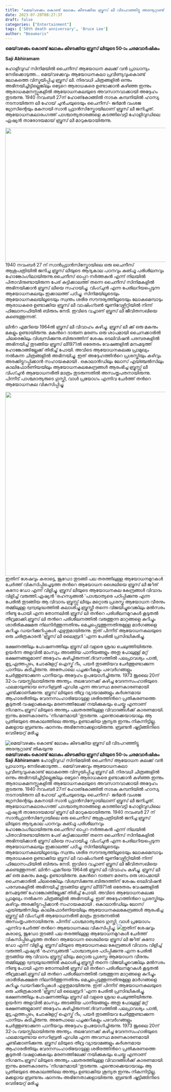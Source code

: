 ```yaml
---
title: "മെയ്‌വഴക്കം കൊണ്ട് ലോകം കീഴടക്കിയ ബ്രൂസ് ലീ വിടപറഞ്ഞിട്ടു അരനൂറ്റാണ്ട് തികയുന്നു"
date: 2023-07-20T08:27:37
draft: false
categories: ["Entertainment"]
tags: ['50th death anniversary', 'Bruce Lee']
author: "Beaumaris"
---
```


<strong>മെയ്‌വഴക്കം കൊണ്ട് ലോകം കീഴടക്കിയ ബ്രൂസ് ലീയുടെ 50-ാം ചരമവാർഷികം</strong>

<strong>Saji Abhiramam </strong>

ഹോളീവുഡ് സിനിമയില്‍ ചൈനീസ് ആയോധന കലക്ക് വന്‍ പ്രാധാന്യം നേടിക്കൊടുത്ത... മെയ്‌വഴക്കവും ആയോധനകലാ പ്രവീണ്യവുംകൊണ്ട്‌ ലോകത്തെ വിസ്മയിപ്പിച്ച ബ്രൂസ്‌ ലീ. നിരവധി ചിത്രങ്ങളില്‍ ഒന്നും അഭിനയിച്ചിട്ടില്ലെങ്കിലും ഒട്ടേറെ ആരാധകരെ ഉണ്ടാക്കാന്‍ കഴിഞ്ഞ ഇന്നും ആരാധകമനസ്സുകളില്‍ ആയോധനകലയുടെ അവസാനവാക്കായി അദ്ദേഹം തുടരുന്നു. 1940 നവം‌ബർ‍ 27ന് ഹോങ്‌കോങ്ങിൽ നാടക കമ്പനിയിൽ ഹാസ്യ നടനായിരുന്ന ലീ ഹോയ്‌ ചുൻചയുടെയും ചൈനീസ്‌- ജർമൻ വംശജ ഗ്രേസിന്റെയും മകനായി സാൻ ഫ്രാൻസിസ്കോയിലാണ്‌ ബ്രൂസ്‌ ലീ ജനിച്ചത്‌. ആയോധനകലാരം​ഗത്ത് പാശ്ചാത്യതാരങ്ങളെ കടത്തിവെട്ടി ഹോളിവുഡിലെ ഏഷ്യന്‍ താരോദയമായ് ബ്രൂസ്‌ ലീ മാറുകയായിരുന്നു.

<a href="https://cdn.boolokam.com/articles/2023/07/cxcxc.jpeg"><img class="alignnone size-full wp-image-403698" src="https://cdn.boolokam.com/articles/2023/07/cxcxc.jpeg" alt="" width="800" height="420" /></a>1940 നവംബര്‍ 27 ന് സാന്‍ഫ്രാന്‍സിസ്കോയിലെ ഒരു ചൈനീസ് ആശുപത്രിയില്‍ ജനിച്ച ബ്രൂസ് ലീയുടെ ആദ്യകാല പഠനവും കുങ്ഫൂ പരിശീലനവും ഹോങ്കോംഗിലായിരുന്നു.ചൈനീസ് ഓപ്പറ നര്‍ത്തകന്‍ എന്ന് നിലയില്‍ പിതാവിനുണ്ടായിരുന്ന പേര് കുട്ടിക്കാലത്ത് തന്നെ ചൈനീസ് സിനിമകളില്‍ അഭിനയിക്കാന്‍ ബ്രൂസ് ലീയെ സഹായിച്ചു. വിംഗ്ചുന്‍ എന്ന പേരിലറിയപ്പെടുന്ന ആയോധനകലയും ഇക്കാലത്ത് പഠിച്ചു. സിനിമയിലൂടെയും ആയോധനകലയിലൂടെയും സ്വന്തം ശരീര സൗന്ദര്യത്തിലൂടെയും ലോകമെമ്പാടും ആരാധകരെ ഉണ്ടാക്കിയ ബ്രൂസ് ലീ വാഷിംഗ്ടണ്‍ യൂണിവേഴ്സിറ്റിയില്‍ നിന്ന് ഫിലോസഫിയില്‍ ബിരുദം നേടി. ഇവിടെ വച്ചാണ് ബ്രൂസ് ലീ ജീവിതസഖിയെ കണ്ടെത്തുന്നത്.

ലിന്‍റ എമറിയെ 1964ല്‍ ബ്രൂസ് ലീ വിവാഹം കഴിച്ചു. ബ്രൂസ് ലീ ക്ക് ഒരു മകനും മകളും ഉണ്ടായിരുന്നു. മകന്‍റെ ദാരുണ മരണം ഒരു ശാപമായി ചൈനക്കാരില്‍ ചിലരെങ്കിലും വിശ്വസിക്കുന്നു.ബിരുദത്തിന് ശേഷം ടെലിവിഷന്‍ പരമ്പരകളില്‍ അഭിനയിച്ച് തുടങ്ങിയ ബ്രൂസ് ലീ1971ല്‍ ഒരേതരം വേഷങ്ങളില്‍ മനംമടുത്ത് ഹോങ്കോങ്ങില്ലേക്ക് തിരിച്ച് പോയി. അവിടെ ആയോധനകലക്കു പ്രാമുഖ്യം നല്‍കുന്ന ചിത്രങ്ങളില്‍ അഭിനയിച്ചു. ഇത് അദ്ദേഹത്തിന്‍റെ പ്രശസ്തിയും കഴിവും അരക്കിട്ടുറപ്പിക്കാന്‍ സഹായകമായി . ഒകാലാന്‍ഡിലും ലോസ് എയ്ഞ്ചല്‍സിലും കാലിഫോര്‍ണിയയിലും ആയോധനകലകേന്ദ്രങ്ങള്‍ ആരംഭിച്ച ബ്രൂസ്സ് ലീ വിംഗ്ചുന്‍ ആയോധനരീതി മാത്രം തുടരുന്നതില്‍ അസംതൃപതനായിരുന്നു. പിന്നീട് പാശ്ഛാത്യരുടെ ഗുസ്തി, വാള്‍ പ്രയോഗം എന്നിവ ചേര്‍ത്ത് തന്‍റെ ആയോധനകല വികസിപ്പിച്ചു.

<a href="https://cdn.boolokam.com/articles/2023/07/cccx.jpeg"><img class="alignnone size-large wp-image-403699" src="https://cdn.boolokam.com/articles/2023/07/cccx-1024x576.jpeg" alt="" width="1024" height="576" /></a>ഇതിന് ശേഷവും കരാട്ടെ, ജൂഡോ തുടങ്ങി പല തരത്തിലുള്ള ആയോധനമുറകള്‍ ചേര്‍ത്ത് വികസിപ്പിച്ചെടുത്ത തന്‍റെ ആയോധന ശൈലിയെ ബ്രൂസ് ലീ ജ-ീത് കുനോ ഡോ എന്ന് വിളിച്ചു.
ബ്രൂസ് ലീയുടെ ആയോധനകല കേന്ദ്രങ്ങള്‍ വിവാദം വിളിച്ച് വരുത്തി.ഏഷ്യന്‍ 'രഹസ്യങ്ങല്‍ 'പാശ്ചാത്യരെ പഠിപ്പിക്കുന്നു എന്ന പേരില്‍ തുടങ്ങിയ ആ വിവാദം ബ്രൂസ്സ് ലീയും മറ്റൊരു പ്രശസ്ത ആയോധന വീരനും തമ്മിലുള്ള ദ്വന്ദ്വയുദ്ധത്തില്‍ കലാശിച്ചു.ബ്രൂസ്ലീ തന്നെ വിജയിച്ചുവെങ്കിലും മല്‍സരം നീണ്ടു പോയി എന്ന തോന്നലില്‍ ബ്രൂസ് ലി തന്‍റെ പരിശീലനമുറകള്‍ കൂടുതല്‍ തീവ്രമാക്കി.ബ്രൂസ് ലി തന്‍റെ പരിശീലനത്തില്‍ വരുത്തുന്ന മാറ്റങ്ങളെ കുറിച്ചും ശാരീരികക്ഷമത നിലനിര്‍ത്തുന്നതിനും മെച്ചപ്പെടുത്തുന്നതിനുമുള്ള മാര്‍ഗങ്ങളെ കുറിച്ചും ഡയറിക്കുറിപ്പുകള്‍ എഴുതുമായിരുന്നു. ഇത് പിന്നീട് ആയോധനകലയുടെ ഒരു ചരിത്രകാരന്‍ 'ബ്രൂസ് ലീ ലൈബ്രറി 'എന്ന പേരില്‍ പ്രസിദ്ധീകരിച്ചു.

ഭക്ഷണത്തിലും പോഷണത്തിലും ബ്രൂസ് ലി വളരെ ശ്രദ്ധ ചെലുത്തിയിരുന്നു. ഉയര്‍ന്ന അളവില്‍ മാംസ്യം അടങ്ങിയ പാനീയങ്ങളും അതു പോലുള്ള് മറ്റ് ഭക്ഷണങ്ങളുമാണ് അദ്ദേഹം കഴിച്ചിരുന്നത്.ദിവസത്തില്‍ പലപ്രാവശ്യം പാല്‍, മുട്ട,ഏത്തപ്പഴം, ചോക്ളേറ്റ് ഐസ്ക് റീം, പയര്‍ തുടങ്ങിയവ ചേര്‍ത്തുണ്ടാക്കുന്ന പാനീയം കുടിച്ചിരുന്നു. അത്പോലെ പച്ചക്കറികളും പഴവര്‍ഗങ്ങളും ചേര്‍ത്തുണ്ടാക്കുന്ന പാനീയവും അദ്ദേഹം ഉപയോഗിച്ചിരുന്നു. 1973 ജൂലൈ 20ന്‌ 32-ാം വയസ്സിലായിരുന്നു അന്ത്യം. തലവേദനക്ക് കഴിച്ച വേദനസംഹാരിയുടെ ഫലമായുണ്ടായ സെറിബ്രല്‍ എഡിമ എന്ന അവസ്ഥ മരണകാരണമായി ചൂണ്ടിക്കാണിക്കുന്നു. ബ്രൂസ് ലിയുടെ തീവ്ര വ്യായാമങ്ങളും കര്‍ശനമായ ആഹാരരീതിയും വേദനസംഹാരിയോടുള്ള ശരീരത്തിന്‍റെ പ്രതികരണത്തെ കൂടുതല്‍ വഷളാക്കുകയും മരണത്തിലേക്ക് നയിക്കുകയും ചെയ്തു എന്നാണ് നിഗമനം.ബ്രൂസ് ലിയുടെ അന്ത്യം പലതരത്തിലുള്ള വിവാദങ്ങള്‍ക്ക് കാരണമായി. ഇന്നും മരണകാരണം 'നിഗമനമായി 'തുടരുന്നു. എന്തൊക്കെയായാലും ആ പ്രതിഭയുടെ അകാലത്തിലെ അന്ത്യം ഉണ്ടാക്കിയ ശൂന്യത ഇന്നും നികന്നിട്ടില്ല. മക്കളായ ബ്രണ്ടനും ഷാനനും അഭിനേതാക്കളായിരുന്നു. ബ്രണ്ടൻ ഷൂട്ടിങ്ങിനിടെ വെടിയേറ്റ്‌ മരിച്ചു.


![മെയ്‌വഴക്കം കൊണ്ട് ലോകം കീഴടക്കിയ ബ്രൂസ് ലീ വിടപറഞ്ഞിട്ടു അരനൂറ്റാണ്ട് തികയുന്നു](https://cdn.boolokam.com/articles/2023/07/cxcxc.jpeg)**മെയ്‌വഴക്കം കൊണ്ട് ലോകം കീഴടക്കിയ ബ്രൂസ് ലീയുടെ 50-ാം ചരമവാർഷികം** **Saji Abhiramam** ഹോളീവുഡ് സിനിമയില്‍ ചൈനീസ് ആയോധന കലക്ക് വന്‍ പ്രാധാന്യം നേടിക്കൊടുത്ത... മെയ്‌വഴക്കവും ആയോധനകലാ പ്രവീണ്യവുംകൊണ്ട്‌ ലോകത്തെ വിസ്മയിപ്പിച്ച ബ്രൂസ്‌ ലീ. നിരവധി ചിത്രങ്ങളില്‍ ഒന്നും അഭിനയിച്ചിട്ടില്ലെങ്കിലും ഒട്ടേറെ ആരാധകരെ ഉണ്ടാക്കാന്‍ കഴിഞ്ഞ ഇന്നും ആരാധകമനസ്സുകളില്‍ ആയോധനകലയുടെ അവസാനവാക്കായി അദ്ദേഹം തുടരുന്നു. 1940 നവം‌ബർ‍ 27ന് ഹോങ്‌കോങ്ങിൽ നാടക കമ്പനിയിൽ ഹാസ്യ നടനായിരുന്ന ലീ ഹോയ്‌ ചുൻചയുടെയും ചൈനീസ്‌- ജർമൻ വംശജ ഗ്രേസിന്റെയും മകനായി സാൻ ഫ്രാൻസിസ്കോയിലാണ്‌ ബ്രൂസ്‌ ലീ ജനിച്ചത്‌. ആയോധനകലാരം​ഗത്ത് പാശ്ചാത്യതാരങ്ങളെ കടത്തിവെട്ടി ഹോളിവുഡിലെ ഏഷ്യന്‍ താരോദയമായ് ബ്രൂസ്‌ ലീ മാറുകയായിരുന്നു. [](https://cdn.boolokam.com/articles/2023/07/cxcxc.jpeg)1940 നവംബര്‍ 27 ന് സാന്‍ഫ്രാന്‍സിസ്കോയിലെ ഒരു ചൈനീസ് ആശുപത്രിയില്‍ ജനിച്ച ബ്രൂസ് ലീയുടെ ആദ്യകാല പഠനവും കുങ്ഫൂ പരിശീലനവും ഹോങ്കോംഗിലായിരുന്നു.ചൈനീസ് ഓപ്പറ നര്‍ത്തകന്‍ എന്ന് നിലയില്‍ പിതാവിനുണ്ടായിരുന്ന പേര് കുട്ടിക്കാലത്ത് തന്നെ ചൈനീസ് സിനിമകളില്‍ അഭിനയിക്കാന്‍ ബ്രൂസ് ലീയെ സഹായിച്ചു. വിംഗ്ചുന്‍ എന്ന പേരിലറിയപ്പെടുന്ന ആയോധനകലയും ഇക്കാലത്ത് പഠിച്ചു. സിനിമയിലൂടെയും ആയോധനകലയിലൂടെയും സ്വന്തം ശരീര സൗന്ദര്യത്തിലൂടെയും ലോകമെമ്പാടും ആരാധകരെ ഉണ്ടാക്കിയ ബ്രൂസ് ലീ വാഷിംഗ്ടണ്‍ യൂണിവേഴ്സിറ്റിയില്‍ നിന്ന് ഫിലോസഫിയില്‍ ബിരുദം നേടി. ഇവിടെ വച്ചാണ് ബ്രൂസ് ലീ ജീവിതസഖിയെ കണ്ടെത്തുന്നത്. ലിന്‍റ എമറിയെ 1964ല്‍ ബ്രൂസ് ലീ വിവാഹം കഴിച്ചു. ബ്രൂസ് ലീ ക്ക് ഒരു മകനും മകളും ഉണ്ടായിരുന്നു. മകന്‍റെ ദാരുണ മരണം ഒരു ശാപമായി ചൈനക്കാരില്‍ ചിലരെങ്കിലും വിശ്വസിക്കുന്നു.ബിരുദത്തിന് ശേഷം ടെലിവിഷന്‍ പരമ്പരകളില്‍ അഭിനയിച്ച് തുടങ്ങിയ ബ്രൂസ് ലീ1971ല്‍ ഒരേതരം വേഷങ്ങളില്‍ മനംമടുത്ത് ഹോങ്കോങ്ങില്ലേക്ക് തിരിച്ച് പോയി. അവിടെ ആയോധനകലക്കു പ്രാമുഖ്യം നല്‍കുന്ന ചിത്രങ്ങളില്‍ അഭിനയിച്ചു. ഇത് അദ്ദേഹത്തിന്‍റെ പ്രശസ്തിയും കഴിവും അരക്കിട്ടുറപ്പിക്കാന്‍ സഹായകമായി . ഒകാലാന്‍ഡിലും ലോസ് എയ്ഞ്ചല്‍സിലും കാലിഫോര്‍ണിയയിലും ആയോധനകലകേന്ദ്രങ്ങള്‍ ആരംഭിച്ച ബ്രൂസ്സ് ലീ വിംഗ്ചുന്‍ ആയോധനരീതി മാത്രം തുടരുന്നതില്‍ അസംതൃപതനായിരുന്നു. പിന്നീട് പാശ്ഛാത്യരുടെ ഗുസ്തി, വാള്‍ പ്രയോഗം എന്നിവ ചേര്‍ത്ത് തന്‍റെ ആയോധനകല വികസിപ്പിച്ചു. [![](https://cdn.boolokam.com/articles/2023/07/cccx-1024x576.jpeg)](https://cdn.boolokam.com/articles/2023/07/cccx.jpeg)ഇതിന് ശേഷവും കരാട്ടെ, ജൂഡോ തുടങ്ങി പല തരത്തിലുള്ള ആയോധനമുറകള്‍ ചേര്‍ത്ത് വികസിപ്പിച്ചെടുത്ത തന്‍റെ ആയോധന ശൈലിയെ ബ്രൂസ് ലീ ജ-ീത് കുനോ ഡോ എന്ന് വിളിച്ചു. ബ്രൂസ് ലീയുടെ ആയോധനകല കേന്ദ്രങ്ങള്‍ വിവാദം വിളിച്ച് വരുത്തി.ഏഷ്യന്‍ 'രഹസ്യങ്ങല്‍ 'പാശ്ചാത്യരെ പഠിപ്പിക്കുന്നു എന്ന പേരില്‍ തുടങ്ങിയ ആ വിവാദം ബ്രൂസ്സ് ലീയും മറ്റൊരു പ്രശസ്ത ആയോധന വീരനും തമ്മിലുള്ള ദ്വന്ദ്വയുദ്ധത്തില്‍ കലാശിച്ചു.ബ്രൂസ്ലീ തന്നെ വിജയിച്ചുവെങ്കിലും മല്‍സരം നീണ്ടു പോയി എന്ന തോന്നലില്‍ ബ്രൂസ് ലി തന്‍റെ പരിശീലനമുറകള്‍ കൂടുതല്‍ തീവ്രമാക്കി.ബ്രൂസ് ലി തന്‍റെ പരിശീലനത്തില്‍ വരുത്തുന്ന മാറ്റങ്ങളെ കുറിച്ചും ശാരീരികക്ഷമത നിലനിര്‍ത്തുന്നതിനും മെച്ചപ്പെടുത്തുന്നതിനുമുള്ള മാര്‍ഗങ്ങളെ കുറിച്ചും ഡയറിക്കുറിപ്പുകള്‍ എഴുതുമായിരുന്നു. ഇത് പിന്നീട് ആയോധനകലയുടെ ഒരു ചരിത്രകാരന്‍ 'ബ്രൂസ് ലീ ലൈബ്രറി 'എന്ന പേരില്‍ പ്രസിദ്ധീകരിച്ചു. ഭക്ഷണത്തിലും പോഷണത്തിലും ബ്രൂസ് ലി വളരെ ശ്രദ്ധ ചെലുത്തിയിരുന്നു. ഉയര്‍ന്ന അളവില്‍ മാംസ്യം അടങ്ങിയ പാനീയങ്ങളും അതു പോലുള്ള് മറ്റ് ഭക്ഷണങ്ങളുമാണ് അദ്ദേഹം കഴിച്ചിരുന്നത്.ദിവസത്തില്‍ പലപ്രാവശ്യം പാല്‍, മുട്ട,ഏത്തപ്പഴം, ചോക്ളേറ്റ് ഐസ്ക് റീം, പയര്‍ തുടങ്ങിയവ ചേര്‍ത്തുണ്ടാക്കുന്ന പാനീയം കുടിച്ചിരുന്നു. അത്പോലെ പച്ചക്കറികളും പഴവര്‍ഗങ്ങളും ചേര്‍ത്തുണ്ടാക്കുന്ന പാനീയവും അദ്ദേഹം ഉപയോഗിച്ചിരുന്നു. 1973 ജൂലൈ 20ന്‌ 32-ാം വയസ്സിലായിരുന്നു അന്ത്യം. തലവേദനക്ക് കഴിച്ച വേദനസംഹാരിയുടെ ഫലമായുണ്ടായ സെറിബ്രല്‍ എഡിമ എന്ന അവസ്ഥ മരണകാരണമായി ചൂണ്ടിക്കാണിക്കുന്നു. ബ്രൂസ് ലിയുടെ തീവ്ര വ്യായാമങ്ങളും കര്‍ശനമായ ആഹാരരീതിയും വേദനസംഹാരിയോടുള്ള ശരീരത്തിന്‍റെ പ്രതികരണത്തെ കൂടുതല്‍ വഷളാക്കുകയും മരണത്തിലേക്ക് നയിക്കുകയും ചെയ്തു എന്നാണ് നിഗമനം.ബ്രൂസ് ലിയുടെ അന്ത്യം പലതരത്തിലുള്ള വിവാദങ്ങള്‍ക്ക് കാരണമായി. ഇന്നും മരണകാരണം 'നിഗമനമായി 'തുടരുന്നു. എന്തൊക്കെയായാലും ആ പ്രതിഭയുടെ അകാലത്തിലെ അന്ത്യം ഉണ്ടാക്കിയ ശൂന്യത ഇന്നും നികന്നിട്ടില്ല. മക്കളായ ബ്രണ്ടനും ഷാനനും അഭിനേതാക്കളായിരുന്നു. ബ്രണ്ടൻ ഷൂട്ടിങ്ങിനിടെ വെടിയേറ്റ്‌ മരിച്ചു.
